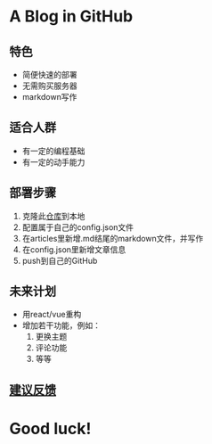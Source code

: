 # A Blog in GitHub
## 特色
* 简便快速的部署
* 无需购买服务器
* markdown写作

## 适合人群
* 有一定的编程基础
* 有一定的动手能力

## 部署步骤
1. 克隆此[仓库](https://github.com/freetes/A-Blog-in-GitHub)到本地
2. 配置属于自己的config.json文件
3. 在articles里新增.md结尾的markdown文件，并写作
4. 在config.json里新增文章信息
5. push到自己的GitHub

## 未来计划
* 用react/vue重构
* 增加若干功能，例如：
  1. 更换主题
  2. 评论功能
  3. 等等

## [建议反馈](https://github.com/freetes/A-Blog-in-GitHub/issues/new)

# Good luck!
